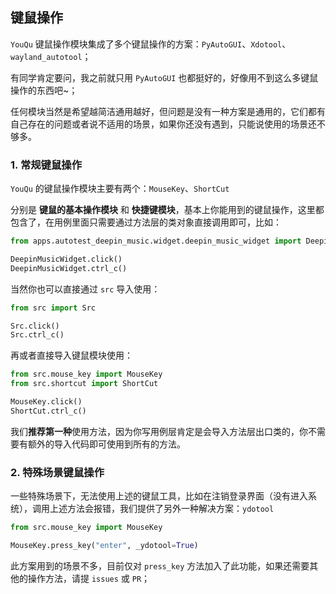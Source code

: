 ## 键鼠操作

`YouQu` 键鼠操作模块集成了多个键鼠操作的方案：`PyAutoGUI`、`Xdotool`、`wayland_autotool`；

有同学肯定要问，我之前就只用 `PyAutoGUI` 也都挺好的，好像用不到这么多键鼠操作的东西吧~；

任何模块当然是希望越简洁通用越好，但问题是没有一种方案是通用的，它们都有自己存在的问题或者说不适用的场景，如果你还没有遇到，只能说使用的场景还不够多。

### 1. 常规键鼠操作

`YouQu` 的键鼠操作模块主要有两个：`MouseKey`、`ShortCut`

分别是 **键鼠的基本操作模块** 和 **快捷键模块**，基本上你能用到的键鼠操作，这里都包含了，在用例里面只需要通过方法层的类对象直接调用即可，比如：

```python
from apps.autotest_deepin_music.widget.deepin_music_widget import DeepinMusicWidget

DeepinMusicWidget.click()
DeepinMusicWidget.ctrl_c()
```

当然你也可以直接通过 `src` 导入使用：

```python
from src import Src

Src.click()
Src.ctrl_c()
```

再或者直接导入键鼠模块使用：

```python
from src.mouse_key import MouseKey
from src.shortcut import ShortCut

MouseKey.click()
ShortCut.ctrl_c()
```

我们**推荐第一种**使用方法，因为你写用例层肯定是会导入方法层出口类的，你不需要有额外的导入代码即可使用到所有的方法。

### 2. 特殊场景键鼠操作

一些特殊场景下，无法使用上述的键鼠工具，比如在注销登录界面（没有进入系统），调用上述方法会报错，我们提供了另外一种解决方案：`ydotool`

```python
from src.mouse_key import MouseKey

MouseKey.press_key("enter", _ydotool=True)
```

此方案用到的场景不多，目前仅对 `press_key` 方法加入了此功能，如果还需要其他的操作方法，请提 `issues` 或 `PR`；
